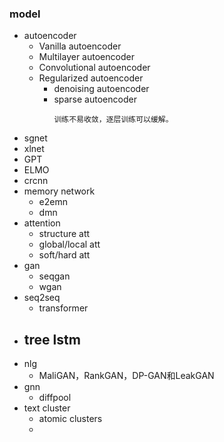### model
- autoencoder
  - Vanilla autoencoder
  - Multilayer autoencoder
  - Convolutional autoencoder
  - Regularized autoencoder
    - denoising autoencoder
    - sparse autoencoder
      ```
      训练不易收敛，逐层训练可以缓解。
      ```
- sgnet
- xlnet
- GPT
- ELMO
- crcnn
- memory network
  - e2emn
  - dmn
- attention
  - structure att
  - global/local att
  - soft/hard att
- gan
  - seqgan
  - wgan
- seq2seq
  - transformer
- tree lstm
  - 
- nlg
  - MaliGAN，RankGAN，DP-GAN和LeakGAN
- gnn
  - diffpool
- text cluster
  - atomic clusters
  - 